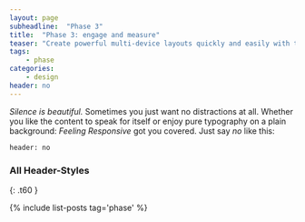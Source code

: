 ```yaml
---
layout: page
subheadline:  "Phase 3"
title:  "Phase 3: engage and measure"
teaser: "Create powerful multi-device layouts quickly and easily with the 12-column, nest-able Foundation grid."
tags:
    - phase
categories:
    - design
header: no
---
```


*Silence is beautiful.* Sometimes you just want no distractions at all. Whether you like the content to speak for itself or enjoy pure typography on a plain background: *Feeling Responsive* got you covered. Just say *no* like this:
<!--more-->

~~~
header: no
~~~


### All Header-Styles
{: .t60 }

{% include list-posts tag='phase' %}
